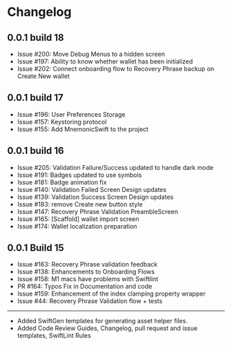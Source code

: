 # Changelog
## 0.0.1 build 18
- Issue #200: Move Debug Menus to a hidden screen
- Issue #197: Ability to know whether wallet has been initialized
- Issue #202: Connect onboarding flow to Recovery Phrase backup on Create New wallet

## 0.0.1 build 17
- Issue #196: User Preferences Storage
- Issue #157: Keystoring protocol
- Issue #155: Add MnemonicSwift to the project

## 0.0.1 build 16
- Issue #205: Validation Failure/Success updated to handle dark mode
- Issue #191: Badges updated to use symbols
- Issue #181: Badge animation fix
- Issue #140: Validation Failed Screen Design updates
- Issue #139: Validation Success Screen Design updates
- Issue #183: remove Create new button style
- Issue #147: Recovery Phrase Validation PreambleScreen
- Issue #165: [Scaffold] wallet import screen
- Issue #174: Wallet localization preparation
## 0.0.1 Build 15
- Issue #163: Recovery Phrase validation feedback
- Issue #138: Enhancements to Onboarding Flows
- Issue #158: M1 macs have problems with Swiftlint
- PR #164: Typos Fix in Documentation and code
- Issue #159: Enhancement of the index clamping property wrapper
- Issue #44: Recovery Phrase Validation flow  + tests

--------
- Added SwiftGen templates for generating asset helper files.
- Added Code Review Guides, Changelog, pull request and issue templates, SwiftLint Rules

